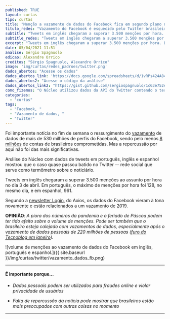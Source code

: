 ```yaml
---
published: TRUE
layout: curtas
tipo: curtas
title: "Menção a vazamento de dados do Facebook fica em segundo plano no Twitter brasileiro"
titulo_redes: "Vazamento do Facebook é esquecido pelo Twitter brasileiro"
subtitle: "Tweets em inglês chegaram a superar 3.500 menções por hora. Em português, o máximo foi 128."
subtitle_redes: "Tweets em inglês chegaram a superar 3.500 menções por hora. Em português, o máximo foi 128."
excerpt: "Tweets em inglês chegaram a superar 3.500 menções por hora. Em português, o máximo foi 128."
date: 05/04/2021 11:51
analise: Sérgio Spagnuolo
edicao: Alexandre Orrico
creditos: "Sérgio Spagnuolo, Alexandre Orrico"
image: 'img/curtas/redes_padroes/twitter.png'
dados_abertos: "Acesse os dados"
dados_abertos_link: 'https://docs.google.com/spreadsheets/d/1vRPs424A84gBHrYu9-2ctFU7RzcTYKt3lo6JdtSiuVE/edit?usp=sharing'
dados_abertos2: "Acesse o código da análise"
dados_abertos_link2: "https://gist.github.com/sergiospagnuolo/1c63e752ee8bdac1cdb8a7a307761316"
como_fizemos: "O Núcleo utilizou dados da API do Twitter contendo o termo 'Facebook' e as variações do termo 'dados' em tweets e retweets em português, de 28 de março a 4 de abril."
categories:
  - "curtas"
tags:
  - "Facebook, "
  - "Vazamento de dados, "
  - "Twitter"
---
```


Foi importante notícia no fim de semana o ressurgimento do [vazamento](https://g1.globo.com/economia/tecnologia/noticia/2021/04/03/dados-de-mais-de-500-milhoes-de-contas-do-facebook-sao-publicados-em-forum-de-hackers-diz-revista.ghtml?utm_source=twitter&utm_medium=social&utm_campaign=g1) de dados de mais de 530 milhões de perfis do Facebook, sendo pelo menos [8 milhões](https://olhardigital.com.br/2021/04/03/seguranca/facebook-tem-vazamento-de-mais-de-500-milhoes-de-telefones-e-dados-pessoais-de-usuarios-brasileiros-inclusos/) de contas de brasileiros comprometidas. Mas a repercussão por aqui não foi das mais significativas.

Análise do Núcleo com dados de tweets em português, inglês e espanhol mostrou que o caso quase passou batido no Twitter -- rede social que serve como termômetro sobre o noticiário.

Tweets em inglês chegaram a superar 3.500 menções ao assunto por hora no dia 3 de abril. Em português, o máximo de menções por hora foi 128, no mesmo dia, e em espanhol, 961.

Segundo a [newsletter Login](https://www.axios.com/newsletters/axios-login-d80a9f9e-8773-47b4-8b71-2a76e8690304.html?utm_source=newsletter&utm_medium=email&utm_campaign=newsletter_axioslogin&stream=top), do Axios, os dados do Facebook vieram à tona novamente e estão relacionados a um vazamento de 2019.

**OPINIÃO**: *A piora dos números da pandemia e o feriado de Páscoa podem ter tido efeito sobre o volume de menções. Pode ser também que o brasileiro esteja calejado com vazamentos de dados, especialmente após o vazamento de dados pessoais de 220 milhões de pessoas ([furo do Tecnoblog em janeiro](https://tecnoblog.net/404838/exclusivo-vazamento-que-expos-220-milhoes-de-brasileiros-e-pior-do-que-se-pensava/)).*

![volume de menções ao vazamento de dados do Facebook em inglês, português e espanhol.]({{ site.baseurl }}/img/curtas/twitter/vazamento_dados_fb.png)

---

#### É importante porque...

- *Dados pessoais podem ser utilizados para fraudes online e violar privacidade de usuários*

- *Falta de repercussão da notícia pode mostrar que brasileiros estão mais preocupados com outras coisas no momento*

---
